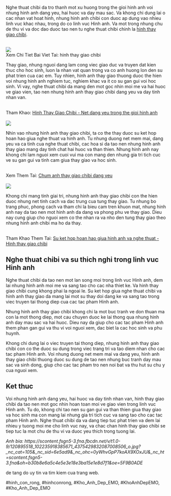 <p>Nghe thuat chibi da tro thanh mot xu huong trong the gioi hinh anh voi nhung hinh anh dang yeu, hai huoc va day mau sac. Va khong chi dung lai o cac nhan vat hoat hinh, nhung hinh anh chibi con duoc ap dung vao nhieu linh vuc khac nhau, trong do co linh vuc Hinh anh. Va mot trong nhung chu de thu vi va doc dao duoc tao nen tu nghe thuat chibi chinh la <a href="https://khoanhdepemo.com/hinh-anh-co-giao/">hinh thay giao chibi</a>.</p><br><img src="https://khoanhdepemo.com/wp-content/uploads/2024/12/cropped-Du-an-moi.png"></br>
Xem Chi Tiet Bai Viet Tai: hinh thay giao chibi<p>Thay giao, nhung nguoi dang lam cong viec giao duc va truyen dat kien thuc cho hoc sinh, luon la nhan vat quan trong va co anh huong lon den su phat trien cua cac em. Tuy nhien, hinh anh thay giao thuong duoc the hien voi nhung hinh anh nghiem tuc, nghiem khac va it co su gan gui voi hoc sinh. Vi vay, nghe thuat chibi da mang den mot goc nhin moi me va hai huoc ve giao vien, tao nen nhung hinh anh thay giao chibi dang yeu va day tinh nhan van.</p><br>Tham Khao: <a href="https://band.us/band/97197718/post/353">Hinh Thay Giao Chibi - Net dang yeu trong the gioi hinh anh</a></br><br><img src="https://khoanhdepemo.com/wp-content/uploads/2024/12/Anh-Trai-Dat1-300x169.jpg"></br><p>Nhin vao nhung hinh anh thay giao chibi, ta co the thay duoc su ket hop hoan hao giua nghe thuat va hinh anh. Tu nhung duong net mem mai, dang yeu va ca tinh cua nghe thuat chibi, cac hoa si da tao nen nhung hinh anh thay giao mang day tinh chat hai huoc va than thien. Nhung hinh anh nay khong chi lam nguoi xem cuoi vui ma con mang den nhung gia tri tich cuc ve su gan gui va tinh cam giua thay giao va hoc sinh.</p><br>Xem Them Tai: <a href="https://khoanhdepemo1.amebaownd.com/posts/56680526">Chum anh thay giao chibi dang yeu</a></br><br><img src="https://khoanhdepemo.com/wp-content/uploads/2024/12/cropped-Du-an-moi.png"></br><p>Khong chi mang tinh giai tri, nhung hinh anh thay giao chibi con the hien duoc nhung net tinh cach va dac trung cua tung thay giao. Tu nhung bo trang phuc, phong cach va tham chi la bieu cam tren khuon mat, nhung hinh anh nay da tao nen mot hinh anh da dang va phong phu ve thay giao. Dieu nay cung giup cho nguoi xem co the nhan ra va nho den tung thay giao theo nhung hinh anh chibi ma ho da thay.</p><br>Tham Khao Them Tai: <a href="https://sites.google.com/view/khonhpemo/su-ket-hop-hoan-hao-giua-hinh-anh-va-nghe-thuat-hinh-thay-giao-chibi">Su ket hop hoan hao giua hinh anh va nghe thuat - Hinh thay giao chibi</a></br><h2>Nghe thuat chibi va su thich nghi trong linh vuc Hinh anh</h2><p>Nghe thuat chibi da tao nen mot lan song moi trong linh vuc Hinh anh, dem lai nhung hinh anh moi me va sang tao cho cac nha thiet ke. Va hinh thay giao chibi cung khong phai la ngoai le. Su ket hop giua nghe thuat chibi va hinh anh thay giao da mang lai mot su thay doi dang ke va sang tao trong viec truyen tai thong diep cua cac tac pham Hinh anh.</p><p>Nhung hinh anh thay giao chibi khong chi la mot buc tranh ve don thuan ma con la mot thong diep, mot cau chuyen duoc ke lai thong qua nhung hinh anh day mau sac va hai huoc. Dieu nay da giup cho cac tac pham Hinh anh them phan gan gui va thu vi voi nguoi xem, dac biet la cac hoc sinh va phu huynh.</p><p>Khong chi dung lai o viec truyen tai thong diep, nhung hinh anh thay giao chibi con co the duoc su dung trong viec trang tri va tao diem nhan cho cac tac pham Hinh anh. Voi nhung duong net mem mai va dang yeu, hinh anh thay giao chibi thuong duoc su dung de tao nen nhung buc tranh day mau sac va sinh dong, giup cho cac tac pham tro nen noi bat va thu hut su chu y cua nguoi xem.</p><h2>Ket thuc</h2><p>Voi nhung hinh anh dang yeu, hai huoc va day tinh nhan van, hinh thay giao chibi da tao nen mot goc nhin hoan toan moi ve giao vien trong linh vuc Hinh anh. Tu do, khong chi tao nen su gan gui va than thien giua thay giao va hoc sinh ma con mang lai nhung gia tri tich cuc va sang tao cho cac tac pham Hinh anh. Nghe thuat chibi da va dang tiep tuc phat trien va dem lai nhieu y tuong moi me cho linh vuc nay, va chac chan hinh thay giao chibi se tiep tuc la mot chu de thu vi va duoc yeu thich trong tuong lai.</p><p><em>Anh bia: https://scontent.fsgn5-3.fna.fbcdn.net/v/t1.0-9/120895518_102235918385671_4375429832087008506_o.jpg?_nc_cat=105&amp;_nc_sid=6e5ad9&amp;_nc_ohc=0yWhvGpP7koAX9XOxJU&amp;_nc_ht=scontent.fsgn5-3.fna&amp;oh=b30b8e6a5c4e5e3e18e3ba15e1e8d7f1&amp;oe=5F9B0ADE</em></p><p>de tang do uy tin va tim kiem cua trang web.</p>
#hinh_con_rong, #hinhconrong, #Kho_Anh_Dep_EMO, #KhoAnhDepEMO, #Kho_Anh_Dep_EMO

